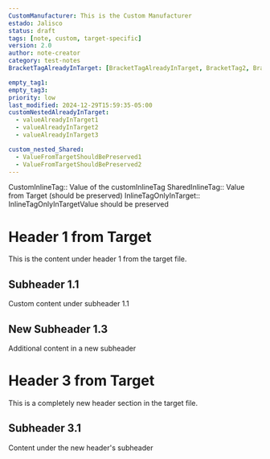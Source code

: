 ```yaml
---
CustomManufacturer: This is the Custom Manufacturer
estado: Jalisco
status: draft
tags: [note, custom, target-specific]
version: 2.0
author: note-creator
category: test-notes
BracketTagAlreadyInTarget: [BracketTagAlreadyInTarget, BracketTag2, BracketTag3]

empty_tag1: 
empty_tag3:
priority: low
last_modified: 2024-12-29T15:59:35-05:00
customNestedAlreadyInTarget:
  - valueAlreadyInTarget1
  - valueAlreadyInTarget2
  - valueAlreadyInTarget3

custom_nested_Shared:
  - ValueFromTargetShouldBePreserved1
  - ValueFromTargetShouldBePreserved2
---
```

CustomInlineTag:: Value of the customInlineTag
SharedInlineTag:: Value from Target (should be preserved)
InlineTagOnlyInTarget:: InlineTagOnlyInTargetValue should be preserved


# Header 1 from Target
This is the content under header 1 from the target file.

## Subheader 1.1
Custom content under subheader 1.1

## New Subheader 1.3
Additional content in a new subheader

# Header 3 from Target
This is a completely new header section in the target file.

## Subheader 3.1
Content under the new header's subheader
